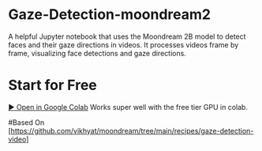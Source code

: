 # Gaze-Detection-moondream2
A helpful Jupyter notebook that uses the Moondream 2B model to detect faces and their gaze directions in videos. It processes videos frame by frame, visualizing face detections and gaze directions.

# Start for Free

[▶️ Open in Google Colab](https://colab.research.google.com/github/erwe324/Gaze-Detection-moondream2/blob/main/Gaze_Detection.ipynb)
Works super well with the free tier GPU in colab.


#Based On
[https://github.com/vikhyat/moondream/tree/main/recipes/gaze-detection-video]
